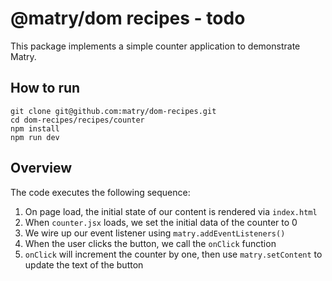 # @matry/dom recipes - todo

This package implements a simple counter application to demonstrate Matry.

## How to run

```
git clone git@github.com:matry/dom-recipes.git
cd dom-recipes/recipes/counter
npm install
npm run dev
```

## Overview

The code executes the following sequence:

1. On page load, the initial state of our content is rendered via `index.html`
2. When `counter.jsx` loads, we set the initial data of the counter to 0
3. We wire up our event listener using `matry.addEventListeners()`
4. When the user clicks the button, we call the `onClick` function
5. `onClick` will increment the counter by one, then use `matry.setContent` to update the text of the button

